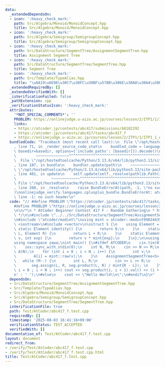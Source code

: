 ```yaml
---
data:
  _extendedDependsOn:
  - icon: ':heavy_check_mark:'
    path: Src/Algebra/Monoid/MonoidConcept.hpp
    title: Src/Algebra/Monoid/MonoidConcept.hpp
  - icon: ':heavy_check_mark:'
    path: Src/Algebra/Semigroup/SemigroupConcept.hpp
    title: Src/Algebra/Semigroup/SemigroupConcept.hpp
  - icon: ':heavy_check_mark:'
    path: Src/DataStructure/SegmentTree/AssignmentSegmentTree.hpp
    title: Assignment Segment Tree
  - icon: ':heavy_check_mark:'
    path: Src/DataStructure/SegmentTree/SegmentTree.hpp
    title: Segment Tree
  - icon: ':heavy_check_mark:'
    path: Src/Template/TypeAlias.hpp
    title: "\u6A19\u6E96\u30C7\u30FC\u30BF\u578B\u306E\u30A8\u30A4\u30EA\u30A2\u30B9"
  _extendedRequiredBy: []
  _extendedVerifiedWith: []
  _isVerificationFailed: false
  _pathExtension: cpp
  _verificationStatusIcon: ':heavy_check_mark:'
  attributes:
    '*NOT_SPECIAL_COMMENTS*': ''
    PROBLEM: https://onlinejudge.u-aizu.ac.jp/courses/lesson/2/ITP1/1/ITP1_1_A
    links:
    - https://atcoder.jp/contests/abc417/submissions/68182292
    - https://atcoder.jp/contests/abc417/tasks/abc417_f
    - https://onlinejudge.u-aizu.ac.jp/courses/lesson/2/ITP1/1/ITP1_1_A
  bundledCode: "Traceback (most recent call last):\n  File \"/opt/hostedtoolcache/Python/3.13.6/x64/lib/python3.13/site-packages/onlinejudge_verify/documentation/build.py\"\
    , line 71, in _render_source_code_stat\n    bundled_code = language.bundle(stat.path,\
    \ basedir=basedir, options={'include_paths': [basedir]}).decode()\n          \
    \         ~~~~~~~~~~~~~~~^^^^^^^^^^^^^^^^^^^^^^^^^^^^^^^^^^^^^^^^^^^^^^^^^^^^^^^^^^^^^^^^^^\n\
    \  File \"/opt/hostedtoolcache/Python/3.13.6/x64/lib/python3.13/site-packages/onlinejudge_verify/languages/cplusplus.py\"\
    , line 187, in bundle\n    bundler.update(path)\n    ~~~~~~~~~~~~~~^^^^^^\n  File\
    \ \"/opt/hostedtoolcache/Python/3.13.6/x64/lib/python3.13/site-packages/onlinejudge_verify/languages/cplusplus_bundle.py\"\
    , line 401, in update\n    self.update(self._resolve(pathlib.Path(included), included_from=path))\n\
    \                ~~~~~~~~~~~~~^^^^^^^^^^^^^^^^^^^^^^^^^^^^^^^^^^^^^^^^^^^^\n \
    \ File \"/opt/hostedtoolcache/Python/3.13.6/x64/lib/python3.13/site-packages/onlinejudge_verify/languages/cplusplus_bundle.py\"\
    , line 260, in _resolve\n    raise BundleErrorAt(path, -1, \"no such header\"\
    )\nonlinejudge_verify.languages.cplusplus_bundle.BundleErrorAt: atcoder/modint:\
    \ line -1: no such header\n"
  code: "// #define PROBLEM \"https://atcoder.jp/contests/abc417/tasks/abc417_f\"\n\
    #define PROBLEM \"https://onlinejudge.u-aizu.ac.jp/courses/lesson/2/ITP1/1/ITP1_1_A\"\
    \n\n/*\n * AtCoder Beginner Contest 417 F - Random Gathering\n * https://atcoder.jp/contests/abc417/submissions/68182292\n\
    \ */\n\n#include \"../../Src/DataStructure/SegmentTree/AssignmentSegmentTree.hpp\"\
    \n#include \"atcoder/modint\"\nusing mint = atcoder::modint998244353;\n\n#include\
    \ <iostream>\n#include <vector>\n\nstruct S {\n    using Element = mint;\n   \
    \ static Element identity() {\n        return 0;\n    }\n    static Element operation(Element\
    \ L, Element R) {\n        return L + R;\n    }\n    static Element power(Element\
    \ v, int exp) {\n        return v * mint{exp};\n    }\n};\n\nusing namespace std;\n\
    using namespace zawa;\nint main() {\n#ifdef ATCODER\n    cin.tie(0);\n    cout.tie(0);\n\
    \    ios::sync_with_stdio(0);\n    int N, M;\n    cin >> N >> M;\n    vector<mint>\
    \ A(N);\n    for (int i = 0 ; i < N ; i++) {\n        int v;\n        cin >> v;\n\
    \        A[i] = mint::raw(v);\n    }\n    AssignmentSegmentTree<S> seg{A};\n \
    \   while (M--) {\n        int L, R;\n        cin >> L >> R;\n        L--;\n \
    \       seg.assign(L, R, seg.product(L, R) / mint{R - L}); \n    }\n    for (int\
    \ i = 0 ; i < N ; i++) cout << seg.product(i, i + 1).val() << (i + 1 == N ? '\\\
    n' : ' ');\n#else\n    cout << \"Hello World\\n\";\n#endif\n}\n"
  dependsOn:
  - Src/DataStructure/SegmentTree/AssignmentSegmentTree.hpp
  - Src/Template/TypeAlias.hpp
  - Src/Algebra/Monoid/MonoidConcept.hpp
  - Src/Algebra/Semigroup/SemigroupConcept.hpp
  - Src/DataStructure/SegmentTree/SegmentTree.hpp
  isVerificationFile: true
  path: Test/AtCoder/abc417_f.test.cpp
  requiredBy: []
  timestamp: '2025-08-03 16:41:16+09:00'
  verificationStatus: TEST_ACCEPTED
  verifiedWith: []
documentation_of: Test/AtCoder/abc417_f.test.cpp
layout: document
redirect_from:
- /verify/Test/AtCoder/abc417_f.test.cpp
- /verify/Test/AtCoder/abc417_f.test.cpp.html
title: Test/AtCoder/abc417_f.test.cpp
---
```

